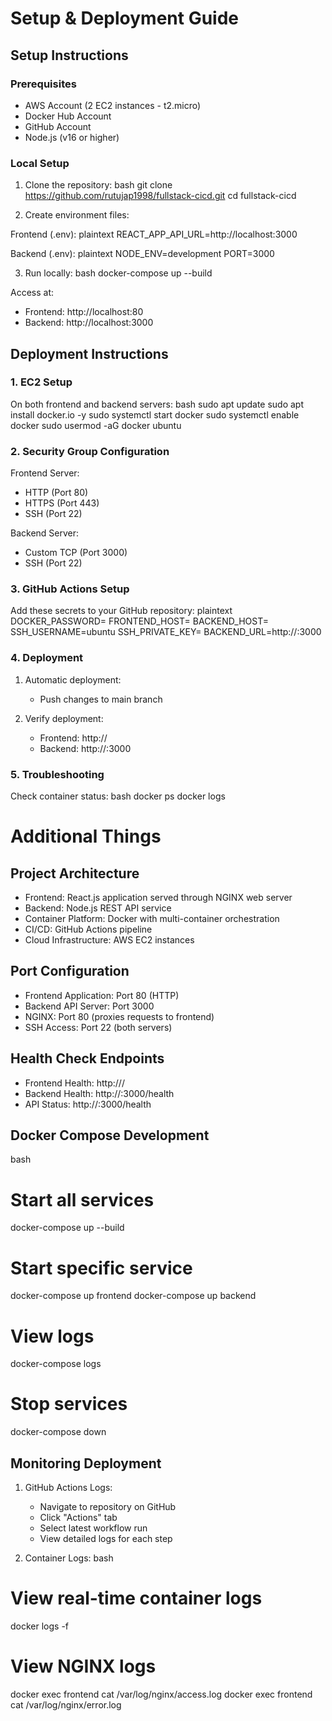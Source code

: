 # Setup & Deployment Guide

## Setup Instructions

### Prerequisites
- AWS Account (2 EC2 instances - t2.micro)
- Docker Hub Account
- GitHub Account
- Node.js (v16 or higher)

### Local Setup

1. Clone the repository:
bash
git clone https://github.com/rutujap1998/fullstack-cicd.git
cd fullstack-cicd


2. Create environment files:

Frontend (.env):
plaintext
REACT_APP_API_URL=http://localhost:3000


Backend (.env):
plaintext
NODE_ENV=development
PORT=3000


3. Run locally:
bash
docker-compose up --build


Access at:
- Frontend: http://localhost:80
- Backend: http://localhost:3000

## Deployment Instructions

### 1. EC2 Setup

On both frontend and backend servers:
bash
sudo apt update
sudo apt install docker.io -y
sudo systemctl start docker
sudo systemctl enable docker
sudo usermod -aG docker ubuntu


### 2. Security Group Configuration

Frontend Server:
- HTTP (Port 80)
- HTTPS (Port 443)
- SSH (Port 22)

Backend Server:
- Custom TCP (Port 3000)
- SSH (Port 22)

### 3. GitHub Actions Setup

Add these secrets to your GitHub repository:
plaintext
DOCKER_PASSWORD=<docker-hub-password>
FRONTEND_HOST=<frontend-server-ip>
BACKEND_HOST=<backend-server-ip>
SSH_USERNAME=ubuntu
SSH_PRIVATE_KEY=<ssh-private-key>
BACKEND_URL=http://<backend-server-ip>:3000


### 4. Deployment

1. Automatic deployment:
   - Push changes to main branch

2. Verify deployment:
   - Frontend: http://<frontend-public-ip>
   - Backend: http://<backend-public-ip>:3000

### 5. Troubleshooting

Check container status:
bash
docker ps
docker logs <container-id>



# Additional Things

## Project Architecture
- Frontend: React.js application served through NGINX web server
- Backend: Node.js REST API service
- Container Platform: Docker with multi-container orchestration
- CI/CD: GitHub Actions pipeline
- Cloud Infrastructure: AWS EC2 instances

## Port Configuration
- Frontend Application: Port 80 (HTTP)
- Backend API Server: Port 3000
- NGINX: Port 80 (proxies requests to frontend)
- SSH Access: Port 22 (both servers)

## Health Check Endpoints
- Frontend Health: http://<frontend-ip>/
- Backend Health: http://<backend-ip>:3000/health
- API Status: http://<backend-ip>:3000/health

## Docker Compose Development
bash
# Start all services
docker-compose up --build

# Start specific service
docker-compose up frontend
docker-compose up backend

# View logs
docker-compose logs

# Stop services
docker-compose down


## Monitoring Deployment
1. GitHub Actions Logs:
   - Navigate to repository on GitHub
   - Click "Actions" tab
   - Select latest workflow run
   - View detailed logs for each step

2. Container Logs:
bash
# View real-time container logs
docker logs -f <container-id>

# View NGINX logs
docker exec frontend cat /var/log/nginx/access.log
docker exec frontend cat /var/log/nginx/error.log
```
```
